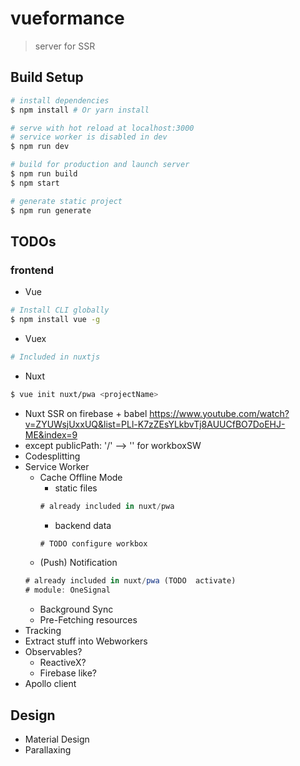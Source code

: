 # vueformance

> server for SSR

## Build Setup

``` bash
# install dependencies
$ npm install # Or yarn install

# serve with hot reload at localhost:3000
# service worker is disabled in dev
$ npm run dev

# build for production and launch server
$ npm run build
$ npm start

# generate static project
$ npm run generate
```

## TODOs

### frontend
- Vue
``` bash
# Install CLI globally
$ npm install vue -g
```
- Vuex
``` bash
# Included in nuxtjs
```
- Nuxt
``` bash
$ vue init nuxt/pwa <projectName>
```
  - Nuxt SSR on firebase + babel
  https://www.youtube.com/watch?v=ZYUWsjUxxUQ&list=PLl-K7zZEsYLkbvTj8AUUCfBO7DoEHJ-ME&index=9
  - except publicPath: '/' --> '' for workboxSW
- Codesplitting
- Service Worker
   - Cache Offline Mode
      - static files
      ``` js
      # already included in nuxt/pwa
      ```
      - backend data
      ``` js
      # TODO configure workbox
      ```
   - (Push) Notification
   ``` js
   # already included in nuxt/pwa (TODO  activate)
   # module: OneSignal
   ```
   - Background Sync
   - Pre-Fetching resources
- Tracking
- Extract stuff into Webworkers
- Observables?
   - ReactiveX?
   - Firebase like?
- Apollo client


## Design
- Material Design
- Parallaxing

